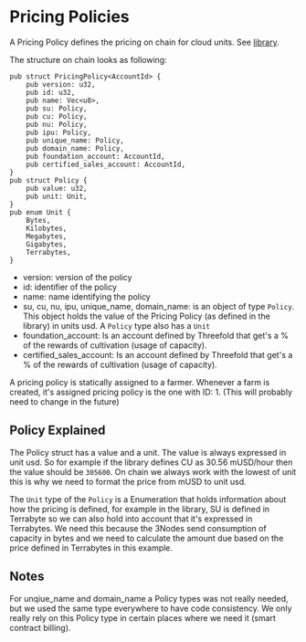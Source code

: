 # Pricing Policies

A Pricing Policy defines the pricing on chain for cloud units. See [library](https://library.threefold.me/info/threefold/#/tfgrid/grid/pricing). 

The structure on chain looks as following:

```
pub struct PricingPolicy<AccountId> {
    pub version: u32,
    pub id: u32,
    pub name: Vec<u8>,
    pub su: Policy,
    pub cu: Policy,
    pub nu: Policy,
    pub ipu: Policy,
    pub unique_name: Policy,
    pub domain_name: Policy,
    pub foundation_account: AccountId,
    pub certified_sales_account: AccountId,
}
pub struct Policy {
    pub value: u32,
    pub unit: Unit,
}
pub enum Unit {
    Bytes,
    Kilobytes,
    Megabytes,
    Gigabytes,
    Terrabytes,
}
```

- version: version of the policy
- id: identifier of the policy
- name: name identifying the policy
- su, cu, nu, ipu, unique_name, domain_name: is an object of type `Policy`. This object holds the value of the Pricing Policy (as defined in the library) in units usd. A `Policy` type also has a `Unit`
- foundation_account: Is an account defined by Threefold that get's a % of the rewards of cultivation (usage of capacity).
- certified_sales_account: Is an account defined by Threefold that get's a % of the rewards of cultivation (usage of capacity).

A pricing policy is statically assigned to a farmer. Whenever a farm is created, it's assigned pricing policy is the one with ID: 1. (This will probably need to change in the future)

## Policy Explained

The Policy struct has a value and a unit. The value is always expressed in unit usd. So for example if the library defines CU as 30.56 mUSD/hour then the value should be `305600`. On chain we always work with the lowest of unit this is why we need to format the price from mUSD to unit usd. 

The `Unit` type of the `Policy` is a Enumeration that holds information about how the pricing is defined, for example in the library, SU is defined in Terrabyte so we can also hold into account that it's expressed in Terrabytes. We need this because the 3Nodes send consumption of capacity in bytes and we need to calculate the amount due based on the price defined in Terrabytes in this example.

## Notes

For unqiue_name and domain_name a Policy types was not really needed, but we used the same type everywhere to have code consistency. We only really rely on this Policy type in certain places where we need it (smart contract billing).
